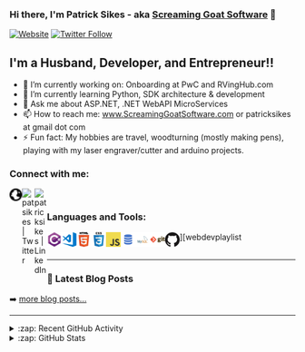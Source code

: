 ### Hi there, I'm Patrick Sikes - aka [Screaming Goat Software][website] 👋

[![Website](https://img.shields.io/website?label=ScreamingGoatSoftware.com&style=for-the-badge&url=https%3A%2F%2Fcodestackr.com)](https://www.screaminggoatsoftware.com)
[![Twitter Follow](https://img.shields.io/twitter/follow/patsikes?color=1DA1F2&logo=twitter&style=for-the-badge)](https://twitter.com/patsikes)

## I'm a Husband, Developer, and Entrepreneur!!

- 🔭 I’m currently working on: Onboarding at PwC and RVingHub.com
- 🌱 I’m currently learning Python, SDK architecture & development
- 💬 Ask me about ASP.NET, .NET WebAPI MicroServices
- 📫 How to reach me: www.ScreamingGoatSoftware.com or patricksikes at gmail dot com
- ⚡ Fun fact: My hobbies are travel, woodturning (mostly making pens), playing with my laser engraver/cutter and arduino projects.
<!-- 👯 I’m looking to collaborate on ...
- 🤔 I’m looking for help with ...-->

### Connect with me:

[<img align="left" alt="screaminggoatsoftware.com" width="22px" src="https://raw.githubusercontent.com/iconic/open-iconic/master/svg/globe.svg" />][website]
<!--[<img align="left" alt="codeSTACKr | YouTube" width="22px" src="https://cdn.jsdelivr.net/npm/simple-icons@v3/icons/youtube.svg" />][youtube]-->
[<img align="left" alt="patsikes | Twitter" width="22px" src="https://cdn.jsdelivr.net/npm/simple-icons@v3/icons/twitter.svg" />][twitter]
[<img align="left" alt="patricksikes | LinkedIn" width="22px" src="https://cdn.jsdelivr.net/npm/simple-icons@v3/icons/linkedin.svg" />][linkedin]
<!--[<img align="left" alt="codeSTACKr | Instagram" width="22px" src="https://cdn.jsdelivr.net/npm/simple-icons@v3/icons/instagram.svg" />][instagram]-->

<br />

### Languages and Tools:
<img align="left" alt="C Sharp" width="26px" src="https://raw.githubusercontent.com/devicons/devicon/master/icons/csharp/csharp-original.svg" />
<img align="left" alt="Visual Studio Code" width="26px" src="https://raw.githubusercontent.com/github/explore/80688e429a7d4ef2fca1e82350fe8e3517d3494d/topics/visual-studio-code/visual-studio-code.png" />
<img align="left" alt="HTML5" width="26px" src="https://raw.githubusercontent.com/github/explore/80688e429a7d4ef2fca1e82350fe8e3517d3494d/topics/html/html.png" />
<img align="left" alt="CSS3" width="26px" src="https://raw.githubusercontent.com/github/explore/80688e429a7d4ef2fca1e82350fe8e3517d3494d/topics/css/css.png" />
<img align="left" alt="JavaScript" width="26px" src="https://raw.githubusercontent.com/github/explore/80688e429a7d4ef2fca1e82350fe8e3517d3494d/topics/javascript/javascript.png" />
<img align="left" alt="SQL" width="26px" src="https://raw.githubusercontent.com/github/explore/80688e429a7d4ef2fca1e82350fe8e3517d3494d/topics/sql/sql.png" />
<img align="left" alt="MySQL" width="26px" src="https://raw.githubusercontent.com/github/explore/80688e429a7d4ef2fca1e82350fe8e3517d3494d/topics/mysql/mysql.png" />
<img align="left" alt="Git" width="26px" src="https://raw.githubusercontent.com/github/explore/80688e429a7d4ef2fca1e82350fe8e3517d3494d/topics/git/git.png" />][webdevplaylist
<img align="left" alt="GitHub" width="26px" src="https://raw.githubusercontent.com/github/explore/78df643247d429f6cc873026c0622819ad797942/topics/github/github.png" />

<br />
<br />

---

### 📕 Latest Blog Posts

<!-- BLOG-POST-LIST:START -->

<!-- BLOG-POST-LIST:END -->

➡️ [more blog posts...](https://codestackr.com)

---

<details>
  <summary>:zap: Recent GitHub Activity</summary>
  
<!--START_SECTION:activity-->

<!--END_SECTION:activity-->

</details>

<details>
  <summary>:zap: GitHub Stats</summary>

  <img align="left" alt="Patrick Sikes's GitHub Stats" src="https://github-readme-stats.patricksikes.vercel.app/api?username=patricksikes&show_icons=true&hide_border=true" />

</details>

[website]: https://www.ScreamingGoatSoftware.com
[twitter]: https://twitter.com/patsikes
[youtube]: https://youtube.com/patsikes
[linkedin]: https://linkedin.com/in/patsikes




